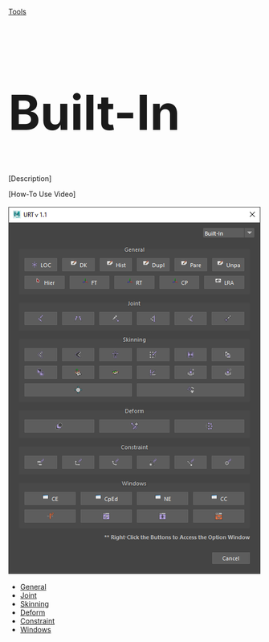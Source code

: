 [Tools](toolsOption.md)

<h1 style="font-size:10vw">Built-In</h1>

[Description] <br/>

[How-To Use Video] <br/>
<br/>
![Built-In](./images/UI/builtIn.png)
<br/>

* [General](builtInGeneral.md)
* [Joint](builtInJoints.md)
* [Skinning](builtInSkinning.md)
* [Deform](builtInDeform.md)
* [Constraint](builtInConstraints.md)
* [Windows](builtInWindows.md)
